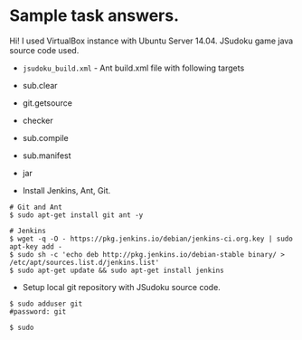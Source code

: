 # Sample task answers.
Hi! I used VirtualBox instance with Ubuntu Server 14.04. 
JSudoku game java source code used.

- ```jsudoku_build.xml``` - Ant build.xml file with following targets 
 - sub.clear
 - git.getsource
 - checker
 - sub.compile
 - sub.manifest
 - jar
 
 




- Install Jenkins, Ant, Git.
```
# Git and Ant
$ sudo apt-get install git ant -y

# Jenkins
$ wget -q -O - https://pkg.jenkins.io/debian/jenkins-ci.org.key | sudo apt-key add -
$ sudo sh -c 'echo deb http://pkg.jenkins.io/debian-stable binary/ > /etc/apt/sources.list.d/jenkins.list'
$ sudo apt-get update && sudo apt-get install jenkins
```
- Setup local git repository with JSudoku source code.
```
$ sudo adduser git
#password: git

$ sudo 
```

